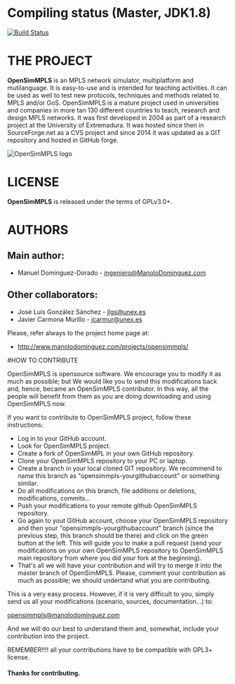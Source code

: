 # Compiling status (Master, JDK1.8)

[![Build Status](https://travis-ci.org/manolodd/opensimmpls.svg?branch=master)](https://travis-ci.org/manolodd/opensimmpls)

# THE PROJECT

<b>OpenSimMPLS</b> is an MPLS network simulator, multiplatform and mutilanguage. It is easy-to-use and is intended for teaching activities. It can be used as well to test new protocols, techniques and methods related to MPLS and/or GoS. OpenSimMPLS is a mature project used in universities and companies in more tan 130 different countries to teach, research and design MPLS networks. It was first developed in 2004 as part of a research project at the University of Extremadura. It was hosted since then in SourceForge.net as a CVS project and since 2014 it was updated as a GIT repository and hosted in GitHub forge.

![OpenSimMPLS logo](https://github.com/manolodd/opensimmpls/blob/master/src/imagenes/splash.png?raw=true)

# LICENSE
 
<b>OpenSimMPLS</b> is released under the terms of GPLv3.0+.


# AUTHORS

## Main author:
    
 - Manuel Domínguez-Dorado - <ingeniero@ManoloDominguez.com>
   
## Other collaborators:

 - José Luis González Sánchez - <jlgs@unex.es>
 - Javier Carmona Murillo - <jcarmur@unex.es>
    
    
Please, refer always to the project home page at:

 - http://www.manolodominguez.com/projects/opensimmpls/


#HOW TO CONTRIBUTE


OpenSimMPLS is opensource software. We encourage you to modify it as much as 
possible; but We would like you to send this modifications back and, hence, 
became an OpenSimMPLS contributor. In this way, all the people will benefit from
them as you are doing downloading and using OpenSimMPLS now.

If you want to contribute to OpenSimMPLS project, follow these instructions:

 - Log in to your GitHub account.
 - Look for OpenSimMPLS project.
 - Create a fork of OpenSimMPL in your own GitHub repository.
 - Clone your OpenSimMPLS repository to your PC or laptop.
 - Create a branch in your local cloned GIT repository. We recommend to name 
   this branch as "opensimmpls-yourgithubaccount" or something similar.
 - Do all modifications on this branch, file additions or deletions, 
   modifications, commits...
 - Push your modifications to your remote github OpenSimMPLS repository.
 - Go again to yout GitHub account, choose your OpenSimMPLS repository and then
   your "opensimmpls-yourgithubaccount" branch (since the previous step, this 
   branch should be there) and click on the green button at the left. This will
   guide you to make a pull request (send your modifications on your own
   OpenSimMPLS repository to OpenSimMPLS main repository from where you did your
   fork at the beginning).
 - That's all we will have your contribution and will try to merge it into the
   master branch of OpenSimMPLS. Please, comment your contribution as much as
   possible; we should undertand what you are contributing.

This is a very easy process. However, if it is very difficult to you, simply 
send us all your modifications (scenario, sources, documentation...) to:

opensimmpls@manolodominguez.com

And we will do our best to understand them and, somewhat, include your 
contribution into the project.

REMEMBER!!!! all your contributions have to be compatible with GPL3+ license.

#### Thanks for contributing.

